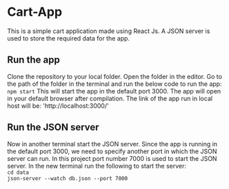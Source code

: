 # Cart-App

This is a simple cart application made using React Js. A JSON server is used to store the required data for the app.

## Run the app

Clone the repository to your local folder. Open the folder in the editor. Go to the path of the folder in the terminal and run the below code to run the app:\
`npm start`
This will start the app in the default port 3000. The app will open in your default browser after compilation. The link of the app run in local host will be:
'http://localhost:3000/'

## Run the JSON server
Now in another terminal start the JSON server. Since the app is running in the default port 3000, we need to specify another port in which the JSON server can run. In this project port number 7000 is used to start the JSON server. In the new terminal run the following to start the server:\
`cd data`\
`json-server --watch db.json --port 7000`

